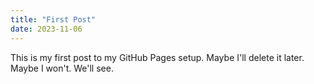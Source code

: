 ```yaml
---
title: "First Post"
date: 2023-11-06
---
```

This is my first post to my GitHub Pages setup. Maybe I'll delete it later. Maybe I won't. We'll see.

